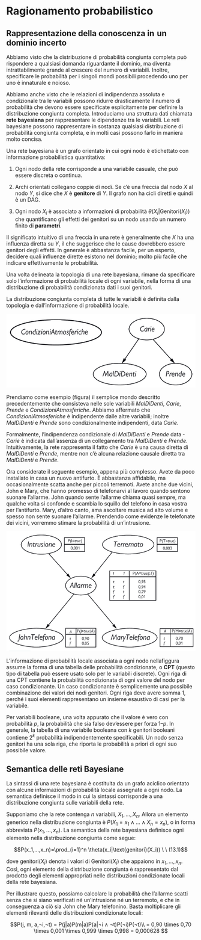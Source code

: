 # Ragionamento probabilistico
## Rappresentazione della conoscenza in un dominio incerto
Abbiamo visto che la distribuzione di probabilità congiunta completa può rispondere a qualsiasi domanda riguardante il dominio, ma diventa intrattabilmente grande al crescere del numero di variabili. Inoltre, specificare le probabilità per i singoli mondi possibili procedendo uno per uno è innaturale e noioso.

Abbiamo anche visto che le relazioni di indipendenza assoluta e condizionale tra le variabili possono ridurre drasticamente il numero di probabilità che devono essere specificate esplicitamente per definire la distribuzione congiunta completa. Introduciamo una struttura dati chiamata **rete bayesiana** per rappresentare le dipendenze tra le variabili. Le reti bayesiane possono rappresentare in sostanza qualsiasi distribuzione di probabilità congiunta completa, e in molti casi possono farlo in maniera molto concisa.

Una rete bayesiana è un grafo orientato in cui ogni nodo è etichettato con informazione probabilistica quantitativa:

1. Ogni nodo della rete corrisponde a una variabile casuale, che può essere discreta o continua.

2. Archi orientati collegano coppie di nodi. Se c’è una freccia dal nodo $X$ al nodo $Y$, si dice che $X$ è **genitore** di $Y$. Il grafo non ha cicli diretti e quindi è un DAG.

3. Ogni nodo $X_i$ è associato a informazioni di probabilità $\theta(X_i|\text{Genitori}(X_i))$ che quantificano gli effetti dei genitori su un nodo usando un numero finito di **parametri**.

Il significato intuitivo di una freccia in una rete è generalmente che $X$ ha una influenza diretta su $Y$, il che suggerisce che le cause dovrebbero essere genitori degli effetti. In generale è abbastanza facile, per un esperto, decidere quali influenze dirette esistono nel dominio; molto più facile che indicare effettivamente le probabilità. 

Una volta delineata la topologia di una rete bayesiana, rimane da specificare solo l’informazione di probabilità locale di ogni variabile, nella forma di una distribuzione di probabilità condizionata dati i suoi genitori. 

La distribuzione congiunta completa di tutte le variabili è definita dalla topologia e dall’informazione di probabilità locale.

![alt text](image.png)

Prendiamo come esempio (figura) il semplice mondo descritto precedentemente che consisteva nelle sole variabili *MalDiDenti*, *Carie*, *Prende* e *CondizioniAtmosferiche*. Abbiamo affermato che *CondizioniAtmosferiche* è indipendente dalle altre variabili; inoltre *MalDiDenti* e *Prende* sono condizionalmente indipendenti, data *Carie*.

Formalmente, l’indipendenza condizionale di *MalDiDenti* e *Prende* data ­*Carie* è indicata dall’assenza di un collegamento tra *MalDiDenti* e *Prende*. Intuitivamente, la rete rappresenta il fatto che *Carie* è una causa diretta di *MalDiDenti* e *Prende*, mentre non c’è alcuna relazione causale diretta tra *MalDiDenti* e *Prende*.  

Ora considerate il seguente esempio, appena più complesso. Avete da poco installato in casa un nuovo antifurto. È abbastanza affidabile, ma occasionalmente scatta anche per piccoli terremoti. Avete anche due vicini, John e Mary, che hanno promesso di telefonarvi al lavoro quando sentono suonare l’allarme. John quando sente l’allarme chiama quasi sempre, ma qualche volta si confonde e scambia lo squillo del telefono in casa vostra per l’antifurto. Mary, d’altro canto, ama ascoltare musica ad alto volume e spesso non sente suonare l’allarme. Prendendo come evidenze le telefonate dei vicini, vorremmo stimare la probabilità di un’intrusione.

![alt text](image-1.png)

L’informazione di probabilità locale associata a ogni nodo nellafiggura assume la forma di una tabella delle probabilità ­condizionate, o **CPT** (questo tipo di tabella può essere usato solo per le variabili discrete).  Ogni riga di una CPT contiene la probabilità condizionata di ogni valore del nodo per caso ­condizionante. Un caso condizionante è semplicemente una possibile combinazione dei valori dei nodi genitori. Ogni riga deve avere somma 1, perché i suoi elementi rappresentano un insieme esaustivo di casi per la variabile. 

Per variabili booleane, una volta appurato che il valore è vero con probabilità $p$, la probabilità che sia falso dev’essere per forza $1 – p$. In generale, la tabella di una variabile booleana con $k$ genitori booleani contiene $2^k$ probabilità indipendentemente specificabili. 
Un nodo senza genitori ha una sola riga, che riporta le probabilità a priori di ogni suo possibile valore.

## Semantica delle reti Bayesiane  

La sintassi di una rete bayesiana è costituita da un grafo aciclico orientato con alcune informazioni di probabilità locale assegnate a ogni nodo. La semantica definisce il modo in cui la sintassi corrisponde a una distribuzione congiunta sulle variabili della rete.

Supponiamo che la rete contenga $n$ variabili, $X_1,... ,X_n$. Allora un elemento generico nella distribuzione congiunta è $P(X_1 = x_1 \land... \land X_n = x_n)$, o in forma abbreviata $P(x_1,... , x_n)$. 
La semantica della rete bayesiana definisce ogni elemento nella distribuzione congiunta come segue:

$$P(x_1,...,x_n)=\prod_{i=1}^n \theta(x_i|\text{genitori}(X_i)) \ \ (13.1)$$

dove $\text{genitori}(X_i)$ denota i valori di $\text{Genitori}(X_i)$ che appaiono in $x_1,... , x_n$. 
Così, ogni elemento della distribuzione congiunta è rappresentato dal prodotto degli elementi appropriati nelle distribuzioni condizionate locali della rete bayesiana.

Per illustrare questo, possiamo calcolare la probabilità che l’allarme scatti senza che si siano verificati né un’intrusione né un terremoto, e che in conseguenza a ciò sia John che Mary telefonino. Basta moltiplicare gli elementi rilevanti delle distribuzioni condizionate locali:

$$P(j, m, a,¬i,¬t) 	= P(j|a)P(m|a)P(a|¬i ∧ ¬t)P(¬i)P(¬t)\\
= 0,90 \times 0,70 \times 0,001 \times 0,999 \times 0,998 = 0,000628 $$